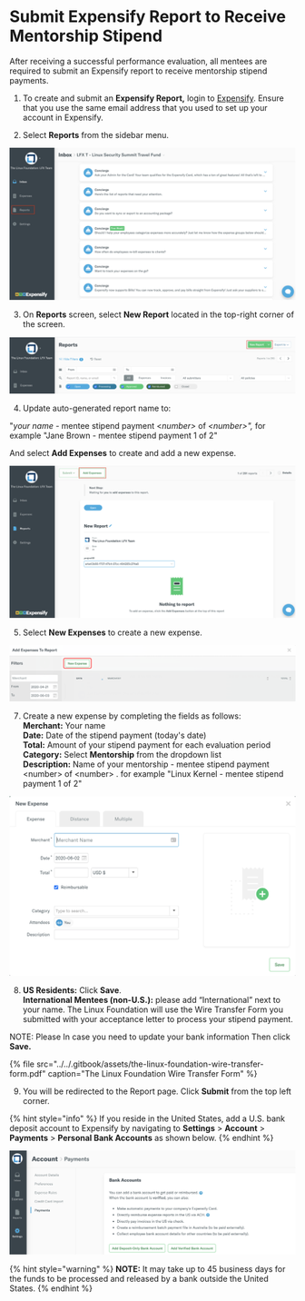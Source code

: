 # Submit Expensify Report to Receive Mentorship Stipend

After receiving a successful performance evaluation, all mentees are required to submit an Expensify report to receive mentorship stipend payments. 

1. To create and submit an **Expensify Report,** login to [Expensify](%20https://www.expensify.com). Ensure that you use the same email address that you used to set up your account in Expensify.

2. Select **Reports** from the sidebar menu.

![](../../.gitbook/assets/reports.png)

3. On **Reports** screen, select **New Report** located in the top-right corner of the screen.

![](../../.gitbook/assets/new-report.png)

4. Update auto-generated report name to:

"_your name -_ mentee stipend payment &lt;_number&gt;_ of _&lt;number&gt;",_                                                    for example  "Jane Brown - mentee stipend payment 1 of 2"

And select **Add Expenses** to create and add  a new expense.

![](../../.gitbook/assets/add-expenses.png)

5. Select **New Expenses** to create a new expense.

![](../../.gitbook/assets/new-expense.png)

7. Create a new expense by completing the fields as follows:  
     **Merchant:** Your name  
     **Date:** Date of the stipend payment \(today's date\)  
     **Total:** Amount of your stipend payment for each evaluation period   
     **Category:** Select **Mentorship** from the dropdown list  
     **Description:** Name of your mentorship - mentee stipend payment &lt;number&gt; of &lt;number&gt;                .    for example "Linux Kernel - mentee stipend payment 1 of 2"

![](../../.gitbook/assets/create-new-expense-screenshot-second-step.png)

8. **US Residents:** Click **Save**.  
 **International Mentees \(non-U.S.\):** please add “International” next to your name. The Linux    Foundation will use the Wire Transfer Form you submitted with your acceptance letter to process your stipend payment. 

NOTE: Please In case you need to update your bank information Then click **Save.** 

{% file src="../../.gitbook/assets/the-linux-foundation-wire-transfer-form.pdf" caption="The Linux Foundation Wire Transfer Form" %}

9. You will be redirected to the Report page. Click **Submit** from the top left corner.

{% hint style="info" %}
If you reside in the United States, add a U.S. bank deposit account to Expensify by navigating to  **Settings** &gt; **Account** &gt; **Payments** &gt; **Personal Bank Accounts** as shown below.
{% endhint %}

![](../../.gitbook/assets/add-us-bank-account.png)

{% hint style="warning" %}
**NOTE:** It may take up to 45 business days for the funds to be processed and released by a bank outside the United States. 
{% endhint %}

